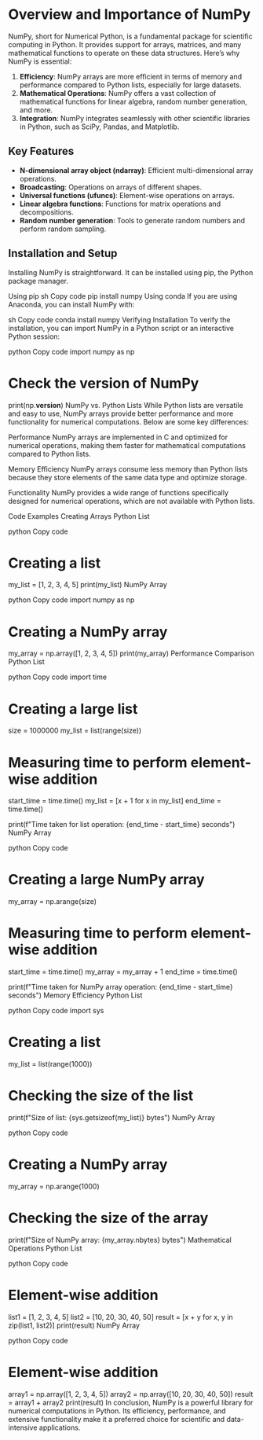 # Overview and Importance of NumPy
NumPy, short for Numerical Python, is a fundamental package for scientific computing in Python. It provides support for arrays, matrices, and many mathematical functions to operate on these data structures. Here’s why NumPy is essential:

1. **Efficiency**: NumPy arrays are more efficient in terms of memory and performance compared to Python lists, especially for large datasets.
2. **Mathematical Operations**: NumPy offers a vast collection of mathematical functions for linear algebra, random number generation, and more.
3. **Integration**: NumPy integrates seamlessly with other scientific libraries in Python, such as SciPy, Pandas, and Matplotlib.

## Key Features
- **N-dimensional array object (ndarray)**: Efficient multi-dimensional array operations.
- **Broadcasting**: Operations on arrays of different shapes.
- **Universal functions (ufuncs)**: Element-wise operations on arrays.
- **Linear algebra functions**: Functions for matrix operations and decompositions.
- **Random number generation**: Tools to generate random numbers and perform random sampling.

## Installation and Setup
Installing NumPy is straightforward. It can be installed using pip, the Python package manager.

Using pip
sh
Copy code
pip install numpy
Using conda
If you are using Anaconda, you can install NumPy with:

sh
Copy code
conda install numpy
Verifying Installation
To verify the installation, you can import NumPy in a Python script or an interactive Python session:

python
Copy code
import numpy as np

# Check the version of NumPy
print(np.__version__)
NumPy vs. Python Lists
While Python lists are versatile and easy to use, NumPy arrays provide better performance and more functionality for numerical computations. Below are some key differences:

Performance
NumPy arrays are implemented in C and optimized for numerical operations, making them faster for mathematical computations compared to Python lists.

Memory Efficiency
NumPy arrays consume less memory than Python lists because they store elements of the same data type and optimize storage.

Functionality
NumPy provides a wide range of functions specifically designed for numerical operations, which are not available with Python lists.

Code Examples
Creating Arrays
Python List

python
Copy code
# Creating a list
my_list = [1, 2, 3, 4, 5]
print(my_list)
NumPy Array

python
Copy code
import numpy as np

# Creating a NumPy array
my_array = np.array([1, 2, 3, 4, 5])
print(my_array)
Performance Comparison
Python List

python
Copy code
import time

# Creating a large list
size = 1000000
my_list = list(range(size))

# Measuring time to perform element-wise addition
start_time = time.time()
my_list = [x + 1 for x in my_list]
end_time = time.time()

print(f"Time taken for list operation: {end_time - start_time} seconds")
NumPy Array

python
Copy code
# Creating a large NumPy array
my_array = np.arange(size)

# Measuring time to perform element-wise addition
start_time = time.time()
my_array = my_array + 1
end_time = time.time()

print(f"Time taken for NumPy array operation: {end_time - start_time} seconds")
Memory Efficiency
Python List

python
Copy code
import sys

# Creating a list
my_list = list(range(1000))

# Checking the size of the list
print(f"Size of list: {sys.getsizeof(my_list)} bytes")
NumPy Array

python
Copy code
# Creating a NumPy array
my_array = np.arange(1000)

# Checking the size of the array
print(f"Size of NumPy array: {my_array.nbytes} bytes")
Mathematical Operations
Python List

python
Copy code
# Element-wise addition
list1 = [1, 2, 3, 4, 5]
list2 = [10, 20, 30, 40, 50]
result = [x + y for x, y in zip(list1, list2)]
print(result)
NumPy Array

python
Copy code
# Element-wise addition
array1 = np.array([1, 2, 3, 4, 5])
array2 = np.array([10, 20, 30, 40, 50])
result = array1 + array2
print(result)
In conclusion, NumPy is a powerful library for numerical computations in Python. Its efficiency, performance, and extensive functionality make it a preferred choice for scientific and data-intensive applications.
